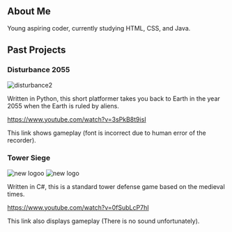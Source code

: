 ## About Me

Young aspiring coder, currently studying HTML, CSS, and Java.


## Past Projects

### Disturbance 2055

![disturbance2](https://user-images.githubusercontent.com/70152388/91209308-84e34500-e6d9-11ea-9ad3-c66b9d4b2761.png)

Written in Python, this short platformer takes you back to Earth in the year 2055 when the Earth is ruled by aliens.

https://www.youtube.com/watch?v=3sPkB8t9isI

This link shows gameplay (font is incorrect due to human error of the recorder).


### Tower Siege

![new logoo](https://user-images.githubusercontent.com/70152388/91458017-0f02e900-e853-11ea-9757-367e38edfc57.png)
![new logo](https://user-images.githubusercontent.com/70152388/91457794-c51a0300-e852-11ea-8418-8a17219d638d.png)

Written in C#, this is a standard tower defense game based on the medieval times.

https://www.youtube.com/watch?v=0fSubLcP7hI

This link also displays gameplay (There is no sound unfortunately).
